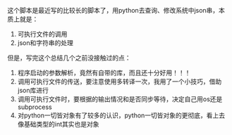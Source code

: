 这个脚本是最近写的比较长的脚本了，用python去查询、修改系统中json串，本质上就是：

1. 可执行文件的调用
2. json和字符串的处理

但是，写完这个总结几个之前没接触过的点：

1. 程序启动的参数解析，竟然有自带的库，而且还十分好用！！！
2. 调用可执行文件的传送，要注意使用多转译一次，我用了一个小技巧，借助json库进行
3. 调用可执行文件时，要根据的输出情况和是否同步等待，决定自己用os还是subprocess
4. 对python一切皆对象有了较多的认识，python一切皆对象的更彻底，看上去像基础类型的int其实也是对象